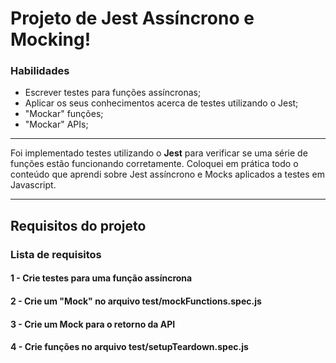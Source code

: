 # Projeto de Jest Assíncrono e Mocking!

### Habilidades

- Escrever testes para funções assíncronas;
- Aplicar os seus conhecimentos acerca de testes utilizando o Jest;
- "Mockar" funções;
- "Mockar" APIs;

---

Foi implementado testes utilizando o **Jest** para verificar se uma série de funções estão funcionando corretamente. Coloquei em prática todo o conteúdo que aprendi sobre Jest assíncrono e Mocks aplicados a testes em Javascript.

---

## Requisitos do projeto

### Lista de requisitos

#### 1 - Crie testes para uma função assíncrona

#### 2 - Crie um "Mock" no arquivo test/mockFunctions.spec.js

#### 3 - Crie um Mock para o retorno da API

#### 4 - Crie funções no arquivo test/setupTeardown.spec.js
